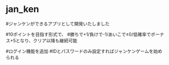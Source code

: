 # jan_ken
#ジャンケンができるアプリとして開発いたしました

#10ポイントを目指す形式で、
#勝ちで+1/負けで-1/あいこで±0/低確率でボーナス+5となり、クリア以降も継続可能

#ログイン機能を追加
#IDとパスワードのみ設定すればジャンケンゲームを始められる
